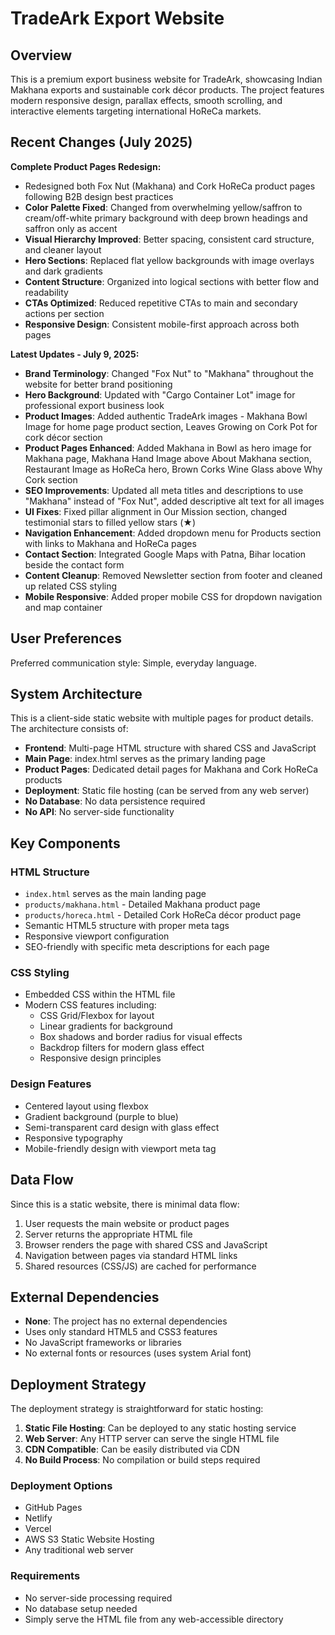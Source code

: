 # TradeArk Export Website

## Overview

This is a premium export business website for TradeArk, showcasing Indian Makhana exports and sustainable cork décor products. The project features modern responsive design, parallax effects, smooth scrolling, and interactive elements targeting international HoReCa markets.

## Recent Changes (July 2025)

**Complete Product Pages Redesign:**
- Redesigned both Fox Nut (Makhana) and Cork HoReCa product pages following B2B design best practices
- **Color Palette Fixed**: Changed from overwhelming yellow/saffron to cream/off-white primary background with deep brown headings and saffron only as accent
- **Visual Hierarchy Improved**: Better spacing, consistent card structure, and cleaner layout
- **Hero Sections**: Replaced flat yellow backgrounds with image overlays and dark gradients
- **Content Structure**: Organized into logical sections with better flow and readability
- **CTAs Optimized**: Reduced repetitive CTAs to main and secondary actions per section
- **Responsive Design**: Consistent mobile-first approach across both pages

**Latest Updates - July 9, 2025:**
- **Brand Terminology**: Changed "Fox Nut" to "Makhana" throughout the website for better brand positioning
- **Hero Background**: Updated with "Cargo Container Lot" image for professional export business look
- **Product Images**: Added authentic TradeArk images - Makhana Bowl Image for home page product section, Leaves Growing on Cork Pot for cork décor section
- **Product Pages Enhanced**: Added Makhana in Bowl as hero image for Makhana page, Makhana Hand Image above About Makhana section, Restaurant Image as HoReCa hero, Brown Corks Wine Glass above Why Cork section
- **SEO Improvements**: Updated all meta titles and descriptions to use "Makhana" instead of "Fox Nut", added descriptive alt text for all images
- **UI Fixes**: Fixed pillar alignment in Our Mission section, changed testimonial stars to filled yellow stars (★)
- **Navigation Enhancement**: Added dropdown menu for Products section with links to Makhana and HoReCa pages
- **Contact Section**: Integrated Google Maps with Patna, Bihar location beside the contact form
- **Content Cleanup**: Removed Newsletter section from footer and cleaned up related CSS styling
- **Mobile Responsive**: Added proper mobile CSS for dropdown navigation and map container

## User Preferences

Preferred communication style: Simple, everyday language.

## System Architecture

This is a client-side static website with multiple pages for product details. The architecture consists of:

- **Frontend**: Multi-page HTML structure with shared CSS and JavaScript
- **Main Page**: index.html serves as the primary landing page
- **Product Pages**: Dedicated detail pages for Makhana and Cork HoReCa products
- **Deployment**: Static file hosting (can be served from any web server)
- **No Database**: No data persistence required
- **No API**: No server-side functionality

## Key Components

### HTML Structure
- `index.html` serves as the main landing page
- `products/makhana.html` - Detailed Makhana product page
- `products/horeca.html` - Detailed Cork HoReCa décor product page
- Semantic HTML5 structure with proper meta tags
- Responsive viewport configuration
- SEO-friendly with specific meta descriptions for each page

### CSS Styling
- Embedded CSS within the HTML file
- Modern CSS features including:
  - CSS Grid/Flexbox for layout
  - Linear gradients for background
  - Box shadows and border radius for visual effects
  - Backdrop filters for modern glass effect
  - Responsive design principles

### Design Features
- Centered layout using flexbox
- Gradient background (purple to blue)
- Semi-transparent card design with glass effect
- Responsive typography
- Mobile-friendly design with viewport meta tag

## Data Flow

Since this is a static website, there is minimal data flow:

1. User requests the main website or product pages
2. Server returns the appropriate HTML file
3. Browser renders the page with shared CSS and JavaScript
4. Navigation between pages via standard HTML links
5. Shared resources (CSS/JS) are cached for performance

## External Dependencies

- **None**: The project has no external dependencies
- Uses only standard HTML5 and CSS3 features
- No JavaScript frameworks or libraries
- No external fonts or resources (uses system Arial font)

## Deployment Strategy

The deployment strategy is straightforward for static hosting:

1. **Static File Hosting**: Can be deployed to any static hosting service
2. **Web Server**: Any HTTP server can serve the single HTML file
3. **CDN Compatible**: Can be easily distributed via CDN
4. **No Build Process**: No compilation or build steps required

### Deployment Options
- GitHub Pages
- Netlify
- Vercel
- AWS S3 Static Website Hosting
- Any traditional web server

### Requirements
- No server-side processing required
- No database setup needed
- Simply serve the HTML file from any web-accessible directory